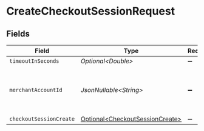# CreateCheckoutSessionRequest


## Fields

| Field                                                                                | Type                                                                                 | Required                                                                             | Description                                                                          |
| ------------------------------------------------------------------------------------ | ------------------------------------------------------------------------------------ | ------------------------------------------------------------------------------------ | ------------------------------------------------------------------------------------ |
| `timeoutInSeconds`                                                                   | *Optional\<Double>*                                                                  | :heavy_minus_sign:                                                                   | N/A                                                                                  |
| `merchantAccountId`                                                                  | *JsonNullable\<String>*                                                              | :heavy_minus_sign:                                                                   | The ID of the merchant account to use for this request.                              |
| `checkoutSessionCreate`                                                              | [Optional\<CheckoutSessionCreate>](../../models/components/CheckoutSessionCreate.md) | :heavy_minus_sign:                                                                   | N/A                                                                                  |